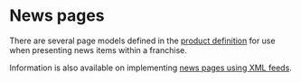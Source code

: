 # News pages

There are several page models defined in the [product definition](https://govdex.gov.au/confluence/display/SSQSWE/Styles+and+standards) for use when presenting news items within a franchise.

Information is also available on implementing [news pages using XML feeds](https://govdex.gov.au/confluence/display/SSQSWE/News+based+on+XML+feeds).